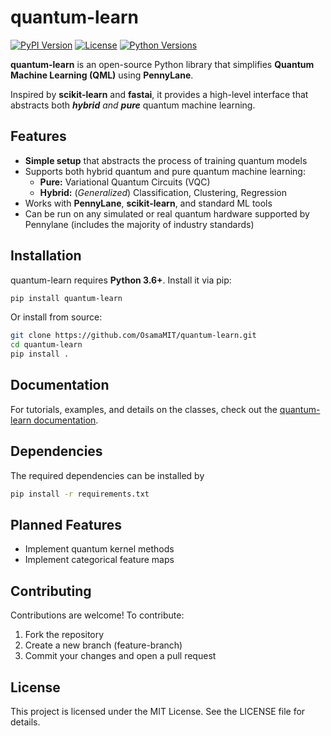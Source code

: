 # quantum-learn

[![PyPI Version](https://img.shields.io/pypi/v/quantum-learn.svg)](https://pypi.org/project/quantum-learn/)
[![License](https://img.shields.io/badge/license-MIT-blue.svg)](https://github.com/OsamaMIT/quantum-learn/blob/main/LICENSE)
[![Python Versions](https://img.shields.io/pypi/pyversions/quantum-learn.svg)](https://pypi.org/project/quantum-learn/)

**quantum-learn** is an open-source Python library that simplifies **Quantum Machine Learning (QML)** using **PennyLane**.

Inspired by **scikit-learn** and **fastai**, it provides a high-level interface that abstracts both ***hybrid*** _and_ ***pure*** quantum machine learning.

## Features

- **Simple setup** that abstracts the process of training quantum models 
- Supports both hybrid quantum and pure quantum machine learning:
    - **Pure:** Variational Quantum Circuits (VQC)
    - **Hybrid:** (*Generalized*) Classification, Clustering, Regression
- Works with **PennyLane**, **scikit-learn**, and standard ML tools
- Can be run on any simulated or real quantum hardware supported by Pennylane (includes the majority of industry standards)

## Installation

quantum-learn requires **Python 3.6+**. Install it via pip:

```bash
pip install quantum-learn
```

Or install from source:

```bash
git clone https://github.com/OsamaMIT/quantum-learn.git
cd quantum-learn
pip install .
```

## Documentation
For tutorials, examples, and details on the classes, check out the [quantum-learn documentation](https://quantum-learn.readthedocs.io/en/latest/).

## Dependencies
The required dependencies can be installed by

```bash
pip install -r requirements.txt
```

## Planned Features
- Implement quantum kernel methods
- Implement categorical feature maps

## Contributing
Contributions are welcome! To contribute:

1. Fork the repository
2. Create a new branch (feature-branch)
3. Commit your changes and open a pull request

## License
This project is licensed under the MIT License. See the LICENSE file for details.
